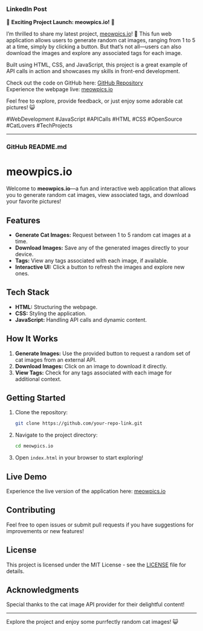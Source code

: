 ### LinkedIn Post

🚀 **Exciting Project Launch: meowpics.io!** 🐾

I’m thrilled to share my latest project, [meowpics.io](http://meowpics.io)! 🎉 This fun web application allows users to generate random cat images, ranging from 1 to 5 at a time, simply by clicking a button. But that’s not all—users can also download the images and explore any associated tags for each image.

Built using HTML, CSS, and JavaScript, this project is a great example of API calls in action and showcases my skills in front-end development. 

Check out the code on GitHub here: [GitHub Repository](http://github.com/your-repo-link)  
Experience the webpage live: [meowpics.io](http://meowpics.io)

Feel free to explore, provide feedback, or just enjoy some adorable cat pictures! 😺

#WebDevelopment #JavaScript #APICalls #HTML #CSS #OpenSource #CatLovers #TechProjects

---

### GitHub README.md

# meowpics.io

Welcome to **meowpics.io**—a fun and interactive web application that allows you to generate random cat images, view associated tags, and download your favorite pictures!

## Features

- **Generate Cat Images:** Request between 1 to 5 random cat images at a time.
- **Download Images:** Save any of the generated images directly to your device.
- **Tags:** View any tags associated with each image, if available.
- **Interactive UI:** Click a button to refresh the images and explore new ones.

## Tech Stack

- **HTML:** Structuring the webpage.
- **CSS:** Styling the application.
- **JavaScript:** Handling API calls and dynamic content.

## How It Works

1. **Generate Images:** Use the provided button to request a random set of cat images from an external API.
2. **Download Images:** Click on an image to download it directly.
3. **View Tags:** Check for any tags associated with each image for additional context.

## Getting Started

1. Clone the repository:
   ```bash
   git clone https://github.com/your-repo-link.git
   ```
2. Navigate to the project directory:
   ```bash
   cd meowpics.io
   ```
3. Open `index.html` in your browser to start exploring!

## Live Demo

Experience the live version of the application here: [meowpics.io](http://meowpics.io)

## Contributing

Feel free to open issues or submit pull requests if you have suggestions for improvements or new features!

## License

This project is licensed under the MIT License - see the [LICENSE](LICENSE) file for details.

## Acknowledgments

Special thanks to the cat image API provider for their delightful content!

---

Explore the project and enjoy some purrfectly random cat images! 😺

